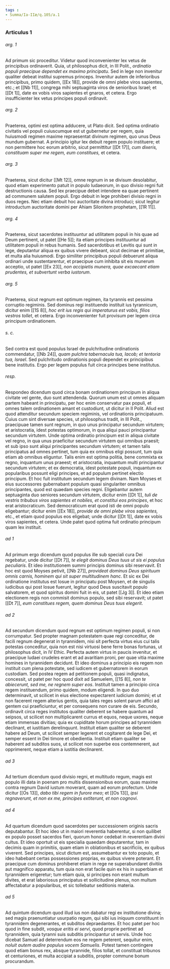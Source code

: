 ```yaml
---
tags : 
- Summa/Ia-IIæ/q.105/a.1
---
```


### Articulus 1

###### arg. 1
Ad primum sic proceditur. Videtur quod inconvenienter lex vetus de principibus ordinaverit. Quia, ut philosophus dicit, in III Polit., *ordinatio populi praecipue dependet ex maximo principatu*. Sed in lege non invenitur qualiter debeat institui supremus princeps. Invenitur autem de inferioribus principibus, primo quidem, [[Ex 18]], provide de omni plebe viros sapientes, etc.; et [[Nb 11]], congrega mihi septuaginta viros de senioribus Israel; et [[Dt 1]], date ex vobis viros sapientes et gnaros, et cetera. Ergo insufficienter lex vetus principes populi ordinavit.

###### arg. 2
Praeterea, optimi est optima adducere, ut Plato dicit. Sed optima ordinatio civitatis vel populi cuiuscumque est ut gubernetur per regem, quia huiusmodi regimen maxime repraesentat divinum regimen, quo unus Deus mundum gubernat. A principio igitur lex debuit regem populo instituere; et non permittere hoc eorum arbitrio, sicut permittitur [[Dt 17]], *cum dixeris, constituam super me regem, eum constitues,* et cetera.

###### arg. 3
Praeterea, sicut dicitur [[Mt 12]], omne regnum in se divisum desolabitur, quod etiam experimento patuit in populo Iudaeorum, in quo divisio regni fuit destructionis causa. Sed lex praecipue debet intendere ea quae pertinent ad communem salutem populi. Ergo debuit in lege prohiberi divisio regni in duos reges. Nec etiam debuit hoc auctoritate divina introduci; sicut legitur introductum auctoritate domini per Ahiam Silonitem prophetam, [[1R 11]].

###### arg. 4
Praeterea, sicut sacerdotes instituuntur ad utilitatem populi in his quae ad Deum pertinent, ut patet [[He 5]]; ita etiam principes instituuntur ad utilitatem populi in rebus humanis. Sed sacerdotibus et Levitis qui sunt in lege, deputantur aliqua ex quibus vivere debeant, sicut decimae et primitiae, et multa alia huiusmodi. Ergo similiter principibus populi debuerunt aliqua ordinari unde sustentarentur, et praecipue cum inhibita sit eis munerum acceptio, ut patet [[Ex 23]], *non accipietis munera, quae excaecant etiam prudentes, et subvertunt verba iustorum*.

###### arg. 5
Praeterea, sicut regnum est optimum regimen, ita tyrannis est pessima corruptio regiminis. Sed dominus regi instituendo instituit ius tyrannicum, dicitur enim [[1S 8]], *hoc erit ius regis qui imperaturus est vobis, filios vestros tollet*, et cetera. Ergo inconvenienter fuit provisum per legem circa principum ordinationem.

###### s. c.
Sed contra est quod populus Israel de pulchritudine ordinationis commendatur, [[Nb 24]], *quam pulchra tabernacula tua, Iacob; et tentoria tua, Israel*. Sed pulchritudo ordinationis populi dependet ex principibus bene institutis. Ergo per legem populus fuit circa principes bene institutus.

###### resp.
Respondeo dicendum quod circa bonam ordinationem principum in aliqua civitate vel gente, duo sunt attendenda. Quorum unum est ut omnes aliquam partem habeant in principatu, per hoc enim conservatur pax populi, et omnes talem ordinationem amant et custodiunt, ut dicitur in II Polit. Aliud est quod attenditur secundum speciem regiminis, vel ordinationis principatuum. Cuius cum sint diversae species, ut philosophus tradit, in III Polit., praecipuae tamen sunt regnum, in quo unus principatur secundum virtutem; et aristocratia, idest potestas optimorum, in qua aliqui pauci principantur secundum virtutem. Unde optima ordinatio principum est in aliqua civitate vel regno, in qua unus praeficitur secundum virtutem qui omnibus praesit; et sub ipso sunt aliqui principantes secundum virtutem; et tamen talis principatus ad omnes pertinet, tum quia ex omnibus eligi possunt, tum quia etiam ab omnibus eliguntur. Talis enim est optima politia, bene commixta ex regno, inquantum unus praeest; et aristocratia, inquantum multi principantur secundum virtutem; et ex democratia, idest potestate populi, inquantum ex popularibus possunt eligi principes, et ad populum pertinet electio principum. Et hoc fuit institutum secundum legem divinam. Nam Moyses et eius successores gubernabant populum quasi singulariter omnibus principantes, quod est quaedam species regni. Eligebantur autem septuaginta duo seniores secundum virtutem, dicitur enim [[Dt 1]], *tuli de vestris tribubus viros sapientes et nobiles, et constitui eos principes*, et hoc erat aristocraticum. Sed democraticum erat quod isti de omni populo eligebantur; dicitur enim [[Ex 18]], *provide de omni plebe viros sapientes,* etc., et etiam quod populus eos eligebat; unde dicitur [[Dt 1]], date ex vobis viros sapientes, et cetera. Unde patet quod optima fuit ordinatio principum quam lex instituit.

###### ad 1
Ad primum ergo dicendum quod populus ille sub speciali cura Dei regebatur, unde dicitur [[Dt 7]], *te elegit dominus Deus tuus ut sis ei populus peculiaris*. Et ideo institutionem summi principis dominus sibi reservavit. Et hoc est quod Moyses petivit, [[Nb 27]], *provideat dominus Deus spirituum omnis carnis, hominem qui sit super multitudinem hanc*. Et sic ex Dei ordinatione institutus est Iosue in principatu post Moysen, et de singulis iudicibus qui post Iosue fuerunt, legitur quod Deus suscitavit populo salvatorem, et quod spiritus domini fuit in eis, ut patet [[Jg 3]]. Et ideo etiam electionem regis non commisit dominus populo, sed sibi reservavit; ut patet [[Dt 7]], *eum constitues regem, quem dominus Deus tuus elegerit*.

###### ad 2
Ad secundum dicendum quod regnum est optimum regimen populi, si non corrumpatur. Sed propter magnam potestatem quae regi conceditur, de facili regnum degenerat in tyrannidem, nisi sit perfecta virtus eius cui talis potestas conceditur, quia non est nisi virtuosi bene ferre bonas fortunas, ut philosophus dicit, in IV Ethic. Perfecta autem virtus in paucis invenitur, et praecipue Iudaei crudeles erant et ad avaritiam proni, per quae vitia maxime homines in tyrannidem decidunt. Et ideo dominus a principio eis regem non instituit cum plena potestate, sed iudicem et gubernatorem in eorum custodiam. Sed postea regem ad petitionem populi, quasi indignatus, concessit, ut patet per hoc quod dixit ad Samuelem, [[1S 8]], *non te abiecerunt, sed me, ne regnem super eos*. Instituit tamen a principio circa regem instituendum, primo quidem, modum eligendi. In quo duo determinavit, ut scilicet in eius electione expectarent iudicium domini; et ut non facerent regem alterius gentis, quia tales reges solent parum affici ad gentem cui praeficiuntur, et per consequens non curare de eis. Secundo, ordinavit circa reges institutos qualiter deberent se habere quantum ad seipsos, ut scilicet non multiplicarent currus et equos, neque uxores, neque etiam immensas divitias; quia ex cupiditate horum principes ad tyrannidem declinant, et iustitiam derelinquunt. Instituit etiam qualiter se deberent habere ad Deum, ut scilicet semper legerent et cogitarent de lege Dei, et semper essent in Dei timore et obedientia. Instituit etiam qualiter se haberent ad subditos suos, ut scilicet non superbe eos contemnerent, aut opprimerent, neque etiam a iustitia declinarent.

###### ad 3
Ad tertium dicendum quod divisio regni, et multitudo regum, magis est populo illi data in poenam pro multis dissensionibus eorum, quas maxime contra regnum David iustum moverant, quam ad eorum profectum. Unde dicitur [[Os 13]], *dabo tibi regem in furore meo*; et [[Os 13]], *ipsi regnaverunt, et non ex me, principes extiterunt, et non cognovi*.

###### ad 4
Ad quartum dicendum quod sacerdotes per successionem originis sacris deputabantur. Et hoc ideo ut in maiori reverentia haberentur, si non quilibet ex populo posset sacerdos fieri, quorum honor cedebat in reverentiam divini cultus. Et ideo oportuit ut eis specialia quaedam deputarentur, tam in decimis quam in primitiis, quam etiam in oblationibus et sacrificiis, ex quibus viverent. Sed principes, sicut dictum est, assumebantur ex toto populo, et ideo habebant certas possessiones proprias, ex quibus vivere poterant. Et praecipue cum dominus prohiberet etiam in rege ne superabundaret divitiis aut magnifico apparatu, tum quia non erat facile quin ex his in superbiam et tyrannidem erigeretur; tum etiam quia, si principes non erant multum divites, et erat laboriosus principatus et sollicitudine plenus, non multum affectabatur a popularibus, et sic tollebatur seditionis materia.

###### ad 5
Ad quintum dicendum quod illud ius non dabatur regi ex institutione divina; sed magis praenuntiatur usurpatio regum, qui sibi ius iniquum constituunt in tyrannidem degenerantes, et subditos depraedantes. Et hoc patet per hoc quod in fine subdit, *vosque eritis ei servi*, quod proprie pertinet ad tyrannidem, quia tyranni suis subditis principantur ut servis. Unde hoc dicebat Samuel ad deterrendum eos ne regem peterent, sequitur enim, *noluit autem audire populus vocem Samuelis*. Potest tamen contingere quod etiam bonus rex, absque tyrannide, filios tollat, et constituat tribunos et centuriones, et multa accipiat a subditis, propter commune bonum procurandum.

